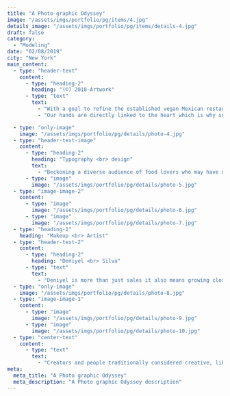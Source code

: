 ```yaml
---
title: "A Photo graphic Odyssey"
image: "/assets/imgs/portfolio/pg/items/4.jpg"
details_image: "/assets/imgs/portfolio/pg/items/details-4.jpg"
draft: false
category:
  - "Modeling"
date: "02/08/2019"
city: "New York"
main_content:
  - type: "header-text"
    content:
      - type: "heading-2"
        heading: "(©) 2018-Artwork"
      - type: "text"
        text:
          - "With a goal to refine the established vegan Mexican restaurants’ visual identity and language, we set out to create a brand that imagining the warm feeling of being in your Mother’s kitchen. The many hands that are involved in the cooking process and the hands that pass along recipes through generations."
          - "Our hands are directly linked to the heart which is why so much love and intention is put into the food created at home. This new visual direction leans into the intimate kitchen and familial connection within Mexican and Latin homes."

  - type: "only-image"
    image: "/assets/imgs/portfolio/pg/details/photo-4.jpg"
  - type: "header-text-image"
    content:
      - type: "heading-2"
        heading: "Typography <br> design"
        text:
          - "Beckoning a diverse audience of food lovers who may have never considered trying dumplings before. The unique blend of bold quirkiness and personality sets this brand apart, marking its own distinct place in the crowded world of bold font family."
      - type: "image"
        image: "/assets/imgs/portfolio/pg/details/photo-5.jpg"
  - type: "image-image-2"
    content:
      - type: "image"
        image: "/assets/imgs/portfolio/pg/details/photo-6.jpg"
      - type: "image"
        image: "/assets/imgs/portfolio/pg/details/photo-7.jpg"
  - type: "heading-1"
    heading: "Makeup <br> Artist"
  - type: "header-text-2"
    content:
      - type: "heading-2"
        heading: "Deniyel <br> Silva"
      - type: "text"
        text:
          - "Deniyel is more than just sales it also means growing closer to your customers, and developing a common vision around topics they care about, like environmental and social issues."
  - type: "only-image"
    image: "/assets/imgs/portfolio/pg/details/photo-8.jpg"
  - type: "image-image-1"
    content:
      - type: "image"
        image: "/assets/imgs/portfolio/pg/details/photo-9.jpg"
      - type: "image"
        image: "/assets/imgs/portfolio/pg/details/photo-10.jpg"
  - type: "center-text"
    content:
      - type: "text"
        text:
          - "Creators and people traditionally considered creative, like artists, writers, and designers, seem especially concerned about of when perform task better than humans just add to the frenzy."
meta:
  meta_title: "A Photo graphic Odyssey"
  meta_description: "A Photo graphic Odyssey description"
---
```

